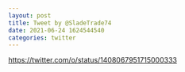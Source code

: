 ```yaml
--- 
layout: post 
title: Tweet by @SladeTrade74 
date: 2021-06-24 1624544540 
categories: twitter 
--- 
```

https://twitter.com/o/status/1408067951715000333